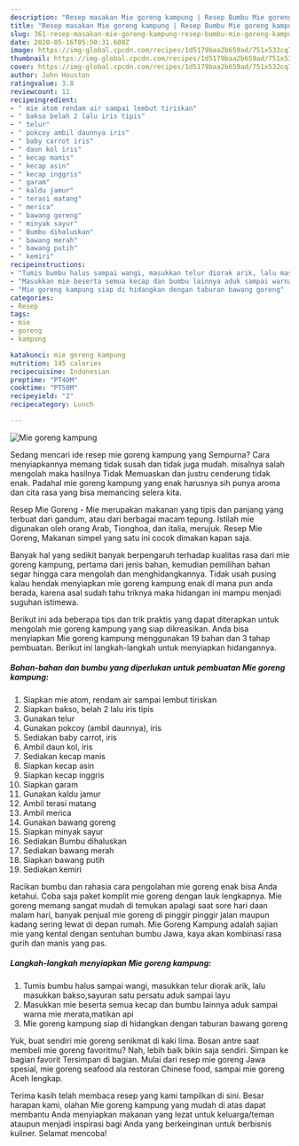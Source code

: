 ```yaml
---
description: "Resep masakan Mie goreng kampung | Resep Bumbu Mie goreng kampung Yang Enak dan Simpel"
title: "Resep masakan Mie goreng kampung | Resep Bumbu Mie goreng kampung Yang Enak dan Simpel"
slug: 361-resep-masakan-mie-goreng-kampung-resep-bumbu-mie-goreng-kampung-yang-enak-dan-simpel
date: 2020-05-16T05:50:31.608Z
image: https://img-global.cpcdn.com/recipes/1d5179baa2b659ad/751x532cq70/mie-goreng-kampung-foto-resep-utama.jpg
thumbnail: https://img-global.cpcdn.com/recipes/1d5179baa2b659ad/751x532cq70/mie-goreng-kampung-foto-resep-utama.jpg
cover: https://img-global.cpcdn.com/recipes/1d5179baa2b659ad/751x532cq70/mie-goreng-kampung-foto-resep-utama.jpg
author: John Houston
ratingvalue: 3.8
reviewcount: 11
recipeingredient:
- " mie atom rendam air sampai lembut tiriskan"
- " bakso belah 2 lalu iris tipis"
- " telur"
- " pokcoy ambil daunnya iris"
- " baby carrot iris"
- " daun kol iris"
- " kecap manis"
- " kecap asin"
- " kecap inggris"
- " garam"
- " kaldu jamur"
- " terasi matang"
- " merica"
- " bawang goreng"
- " minyak sayur"
- " Bumbu dihaluskan"
- " bawang merah"
- " bawang putih"
- " kemiri"
recipeinstructions:
- "Tumis bumbu halus sampai wangi, masukkan telur diorak arik, lalu masukkan bakso,sayuran satu persatu aduk sampai layu"
- "Masukkan mie beserta semua kecap dan bumbu lainnya aduk sampai warna mie merata,matikan api"
- "Mie goreng kampung siap di hidangkan dengan taburan bawang goreng"
categories:
- Resep
tags:
- mie
- goreng
- kampung

katakunci: mie goreng kampung 
nutrition: 145 calories
recipecuisine: Indonesian
preptime: "PT40M"
cooktime: "PT50M"
recipeyield: "2"
recipecategory: Lunch

---
```



![Mie goreng kampung](https://img-global.cpcdn.com/recipes/1d5179baa2b659ad/751x532cq70/mie-goreng-kampung-foto-resep-utama.jpg)

Sedang mencari ide resep mie goreng kampung yang Sempurna? Cara menyiapkannya memang tidak susah dan tidak juga mudah. misalnya salah mengolah maka hasilnya Tidak Memuaskan dan justru cenderung tidak enak. Padahal mie goreng kampung yang enak harusnya sih punya aroma dan cita rasa yang bisa memancing selera kita.

Resep Mie Goreng - Mie merupakan makanan yang tipis dan panjang yang terbuat dari gandum, atau dari berbagai macam tepung. Istilah mie digunakan oleh orang Arab, Tionghoa, dan italia, merujuk. Resep Mie Goreng, Makanan simpel yang satu ini cocok dimakan kapan saja.

Banyak hal yang sedikit banyak berpengaruh terhadap kualitas rasa dari mie goreng kampung, pertama dari jenis bahan, kemudian pemilihan bahan segar hingga cara mengolah dan menghidangkannya. Tidak usah pusing kalau hendak menyiapkan mie goreng kampung enak di mana pun anda berada, karena asal sudah tahu triknya maka hidangan ini mampu menjadi suguhan istimewa.


Berikut ini ada beberapa tips dan trik praktis yang dapat diterapkan untuk mengolah mie goreng kampung yang siap dikreasikan. Anda bisa menyiapkan Mie goreng kampung menggunakan 19 bahan dan 3 tahap pembuatan. Berikut ini langkah-langkah untuk menyiapkan hidangannya.

<!--inarticleads1-->

##### Bahan-bahan dan bumbu yang diperlukan untuk pembuatan Mie goreng kampung:

1. Siapkan  mie atom, rendam air sampai lembut tiriskan
1. Siapkan  bakso, belah 2 lalu iris tipis
1. Gunakan  telur
1. Gunakan  pokcoy (ambil daunnya), iris
1. Sediakan  baby carrot, iris
1. Ambil  daun kol, iris
1. Sediakan  kecap manis
1. Siapkan  kecap asin
1. Siapkan  kecap inggris
1. Siapkan  garam
1. Gunakan  kaldu jamur
1. Ambil  terasi matang
1. Ambil  merica
1. Gunakan  bawang goreng
1. Siapkan  minyak sayur
1. Sediakan  Bumbu dihaluskan
1. Sediakan  bawang merah
1. Siapkan  bawang putih
1. Sediakan  kemiri


Racikan bumbu dan rahasia cara pengolahan mie goreng enak bisa Anda ketahui. Coba saja paket komplit mie goreng dengan lauk lengkapnya. Mie goreng memang sangat mudah di temukan apalagi saat sore hari daan malam hari, banyak penjual mie goreng di pinggir pinggir jalan maupun kadang sering lewat di depan rumah. Mie Goreng Kampung adalah sajian mie yang kental dengan sentuhan bumbu Jawa, kaya akan kombinasi rasa gurih dan manis yang pas. 

<!--inarticleads2-->

##### Langkah-langkah menyiapkan Mie goreng kampung:

1. Tumis bumbu halus sampai wangi, masukkan telur diorak arik, lalu masukkan bakso,sayuran satu persatu aduk sampai layu
1. Masukkan mie beserta semua kecap dan bumbu lainnya aduk sampai warna mie merata,matikan api
1. Mie goreng kampung siap di hidangkan dengan taburan bawang goreng


Yuk, buat sendiri mie goreng senikmat di kaki lima. Bosan antre saat membeli mie goreng favoritmu? Nah, lebih baik bikin saja sendiri. Simpan ke bagian favorit Tersimpan di bagian. Mulai dari resep mie goreng Jawa spesial, mie goreng seafood ala restoran Chinese food, sampai mie goreng Aceh lengkap. 

Terima kasih telah membaca resep yang kami tampilkan di sini. Besar harapan kami, olahan Mie goreng kampung yang mudah di atas dapat membantu Anda menyiapkan makanan yang lezat untuk keluarga/teman ataupun menjadi inspirasi bagi Anda yang berkeinginan untuk berbisnis kuliner. Selamat mencoba!
